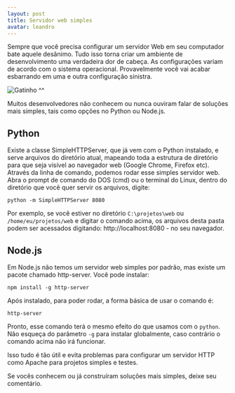 ```yaml
---
layout: post
title: Servidor web simples
avatar: leandro
---
```


Sempre que você precisa configurar um servidor Web em seu computador bate aquele desânimo. Tudo isso torna criar um ambiente de desenvolvimento uma verdadeira dor de cabeça. As configurações variam de acordo com o sistema operacional. Provavelmente você vai acabar esbarrando em uma e outra configuração sinistra.


![Gatinho ^^](https://media.giphy.com/media/XwnOjVqPIlXGM/giphy.gif)


Muitos desenvolvedores não conhecem ou nunca ouviram falar de soluções mais simples, tais como opções no Python ou Node.js.


Python
--

Existe a classe SimpleHTTPServer, que já vem com o Python instalado, e serve arquivos do diretório atual, mapeando toda a estrutura de diretório para que seja visível ao navegador web (Google Chrome, Firefox etc). Através da linha de comando, podemos rodar esse simples servidor web. Abra o prompt de comando do DOS (cmd) ou o terminal do Linux, dentro do diretório que você quer servir os arquivos, digite:

`python -m SimpleHTTPServer 8080`

Por exemplo, se você estiver no diretório `C:\projetos\web` ou `/home/eu/projetos/web` e digitar o comando acima, os arquivos desta pasta podem ser acessados digitando: http://localhost:8080 - no seu navegador.

Node.js
--

Em Node.js não temos um servidor web simples por padrão, mas existe um pacote chamado http-server. Você pode instalar:

`npm install -g http-server`

Após instalado, para poder rodar, a forma básica de usar o comando é:

`http-server`

Pronto, esse comando terá o mesmo efeito do que usamos com o `python`. Não esqueça do parâmetro `-g` para instalar globalmente, caso contrário o comando acima não irá funcionar.

Isso tudo é tão útil e evita problemas para configurar um servidor HTTP como Apache para projetos simples e testes.

Se vocês conhecem ou já construíram soluções mais simples, deixe seu comentário.
